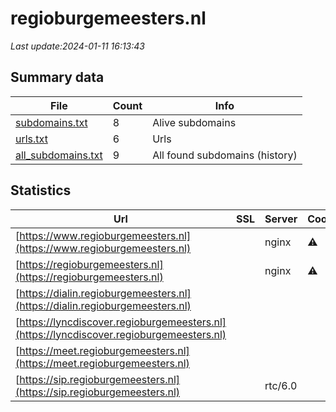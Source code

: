 # regioburgemeesters.nl
*Last update:2024-01-11 16:13:43*
## Summary data
| File       | Count | Info |
|------------|-------|------|
|[subdomains.txt](/data/regioburgemeesters/subdomains.txt)|8|Alive subdomains|
|[urls.txt](/data/regioburgemeesters/urls.txt)|6|Urls|
|[all_subdomains.txt](/data/regioburgemeesters/all_subdomains.txt)|9|All found subdomains (history)|
## Statistics
| Url | SSL | Server | Cookie | HSTS | CSP | XFO | XXP | RP | Tech |
|------------|-------|------|------|------|------|------|------|------|------|
|[https://www.regioburgemeesters.nl](https://www.regioburgemeesters.nl)| |nginx|:warning: |:white_check_mark: | | | | |:white_check_mark: | |Bootstrap HSTS Nginx...| |
|[https://regioburgemeesters.nl](https://regioburgemeesters.nl)| |nginx|:warning: |:white_check_mark: | | | | |:white_check_mark: | |Bootstrap HSTS Nginx...| |
|[https://dialin.regioburgemeesters.nl](https://dialin.regioburgemeesters.nl)| | | | | | | |:white_check_mark: | |HSTS IIS:10.0 Window...| |
|[https://lyncdiscover.regioburgemeesters.nl](https://lyncdiscover.regioburgemeesters.nl)| | | | | | | |:white_check_mark: | || |
|[https://meet.regioburgemeesters.nl](https://meet.regioburgemeesters.nl)| | | | | | | |:white_check_mark: | |HSTS| |
|[https://sip.regioburgemeesters.nl](https://sip.regioburgemeesters.nl)| |rtc/6.0| |:white_check_mark: | | | | |:white_check_mark: | |HSTS| |